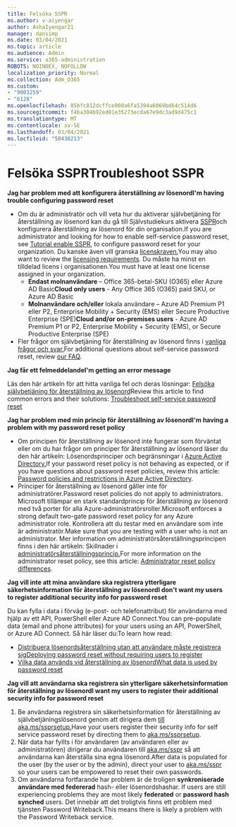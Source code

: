 ```yaml
---
title: Felsöka SSPR
ms.author: v-aiyengar
author: AshaIyengar21
manager: dansimp
ms.date: 03/04/2021
ms.topic: article
ms.audience: Admin
ms.service: o365-administration
ROBOTS: NOINDEX, NOFOLLOW
localization_priority: Normal
ms.collection: Adm_O365
ms.custom:
- "9003259"
- "6128"
ms.openlocfilehash: 85bfc812dcffce008a6fa5394a6069bd64c514d6
ms.sourcegitcommit: f4ba304b92ed01e35273ecda67e9dc3ad9d475c1
ms.translationtype: MT
ms.contentlocale: sv-SE
ms.lasthandoff: 03/04/2021
ms.locfileid: "50430213"
---
```

# <a name="troubleshoot-sspr"></a><span data-ttu-id="dd5c4-102">Felsöka SSPR</span><span class="sxs-lookup"><span data-stu-id="dd5c4-102">Troubleshoot SSPR</span></span>

<span data-ttu-id="dd5c4-103">**Jag har problem med att konfigurera återställning av lösenord**</span><span class="sxs-lookup"><span data-stu-id="dd5c4-103">**I'm having trouble configuring password reset**</span></span>

- <span data-ttu-id="dd5c4-104">Om du är administratör och vill veta hur du aktiverar självbetjäning för återställning av lösenord kan du gå till Självstudiekurs aktivera [SSPR](https://docs.microsoft.com/azure/active-directory/authentication/tutorial-enable-sspr)och konfigurera återställning av lösenord för din organisation.</span><span class="sxs-lookup"><span data-stu-id="dd5c4-104">If you are administrator and looking for how to enable self-service password reset, see [Tutorial enable SSPR](https://docs.microsoft.com/azure/active-directory/authentication/tutorial-enable-sspr), to configure password reset for your organization.</span></span> <span data-ttu-id="dd5c4-105">Du kanske även vill granska [licenskraven.](https://docs.microsoft.com/azure/active-directory/authentication/concept-sspr-licensing?WT.mc_id=Portal-Microsoft_Azure_Support)</span><span class="sxs-lookup"><span data-stu-id="dd5c4-105">You may also want to review the [licensing requirements](https://docs.microsoft.com/azure/active-directory/authentication/concept-sspr-licensing?WT.mc_id=Portal-Microsoft_Azure_Support).</span></span> <span data-ttu-id="dd5c4-106">Du måste ha minst en tilldelad licens i organisationen.</span><span class="sxs-lookup"><span data-stu-id="dd5c4-106">You must have at least one license assigned in your organization.</span></span>
    - <span data-ttu-id="dd5c4-107">**Endast molnanvändare** – Office 365-betal-SKU (O365) eller Azure AD Basic</span><span class="sxs-lookup"><span data-stu-id="dd5c4-107">**Cloud only users** - Any Office 365 (O365) paid SKU, or Azure AD Basic</span></span>
    - <span data-ttu-id="dd5c4-108">**Molnanvändare och/eller** lokala användare – Azure AD Premium P1 eller P2, Enterprise Mobility + Security (EMS) eller Secure Productive Enterprise (SPE)</span><span class="sxs-lookup"><span data-stu-id="dd5c4-108">**Cloud and/or on-premises users** - Azure AD Premium P1 or P2, Enterprise Mobility + Security (EMS), or Secure Productive Enterprise (SPE)</span></span>
- <span data-ttu-id="dd5c4-109">Fler frågor om självbetjäning för återställning av lösenord finns i [vanliga frågor och svar.](https://docs.microsoft.com/azure/active-directory/authentication/active-directory-passwords-faq?WT.mc_id=Portal-Microsoft_Azure_Support)</span><span class="sxs-lookup"><span data-stu-id="dd5c4-109">For additional questions about self-service password reset, review [our FAQ](https://docs.microsoft.com/azure/active-directory/authentication/active-directory-passwords-faq?WT.mc_id=Portal-Microsoft_Azure_Support).</span></span>

<span data-ttu-id="dd5c4-110">**Jag får ett felmeddelande**</span><span class="sxs-lookup"><span data-stu-id="dd5c4-110">**I'm getting an error message**</span></span>

<span data-ttu-id="dd5c4-111">Läs den här artikeln för att hitta vanliga fel och deras lösningar: [Felsöka självbetjäning för återställning av lösenord](https://docs.microsoft.com/azure/active-directory/authentication/active-directory-passwords-troubleshoot?WT.mc_id=Portal-Microsoft_Azure_Support)</span><span class="sxs-lookup"><span data-stu-id="dd5c4-111">Review this article to find common errors and their solutions: [Troubleshoot self-service password reset](https://docs.microsoft.com/azure/active-directory/authentication/active-directory-passwords-troubleshoot?WT.mc_id=Portal-Microsoft_Azure_Support)</span></span>

<span data-ttu-id="dd5c4-112">**Jag har problem med min princip för återställning av lösenord**</span><span class="sxs-lookup"><span data-stu-id="dd5c4-112">**I'm having a problem with my password reset policy**</span></span>

- <span data-ttu-id="dd5c4-113">Om principen för återställning av lösenord inte fungerar som förväntat eller om du har frågor om principer för återställning av lösenord läser du den här artikeln: Lösenordsprinciper och begränsningar i [Azure Active Directory.](https://docs.microsoft.com/azure/active-directory/authentication/concept-sspr-policy?WT.mc_id=Portal-Microsoft_Azure_Support)</span><span class="sxs-lookup"><span data-stu-id="dd5c4-113">If your password reset policy is not behaving as expected, or if you have questions about password reset policies, review this article: [Password policies and restrictions in Azure Active Directory](https://docs.microsoft.com/azure/active-directory/authentication/concept-sspr-policy?WT.mc_id=Portal-Microsoft_Azure_Support).</span></span>
- <span data-ttu-id="dd5c4-114">Principer för återställning av lösenord gäller inte för administratörer.</span><span class="sxs-lookup"><span data-stu-id="dd5c4-114">Password reset policies do not apply to administrators.</span></span> <span data-ttu-id="dd5c4-115">Microsoft tillämpar en stark standardprincip för återställning av lösenord med två porter för alla Azure-administratörsroller.</span><span class="sxs-lookup"><span data-stu-id="dd5c4-115">Microsoft enforces a strong default two-gate password reset policy for any Azure administrator role.</span></span> <span data-ttu-id="dd5c4-116">Kontrollera att du testar med en användare som inte är administratör.</span><span class="sxs-lookup"><span data-stu-id="dd5c4-116">Make sure that you are testing with a user who is not an administrator.</span></span> <span data-ttu-id="dd5c4-117">Mer information om administratörsåterställningsprincipen finns i den här artikeln: Skillnader i [administratörsåterställningsprincip.](https://docs.microsoft.com/azure/active-directory/authentication/concept-sspr-policy?WT.mc_id=Portal-Microsoft_Azure_Support#administrator-reset-policy-differences)</span><span class="sxs-lookup"><span data-stu-id="dd5c4-117">For more information on the administrator reset policy, see this article: [Administrator reset policy differences](https://docs.microsoft.com/azure/active-directory/authentication/concept-sspr-policy?WT.mc_id=Portal-Microsoft_Azure_Support#administrator-reset-policy-differences).</span></span>

<span data-ttu-id="dd5c4-118">**Jag vill inte att mina användare ska registrera ytterligare säkerhetsinformation för återställning av lösenord**</span><span class="sxs-lookup"><span data-stu-id="dd5c4-118">**I don't want my users to register additional security info for password reset**</span></span>

<span data-ttu-id="dd5c4-119">Du kan fylla i data i förväg (e-post- och telefonattribut) för användarna med hjälp av ett API, PowerShell eller Azure AD Connect.</span><span class="sxs-lookup"><span data-stu-id="dd5c4-119">You can pre-populate data (email and phone attributes) for your users using an API, PowerShell, or Azure AD Connect.</span></span> <span data-ttu-id="dd5c4-120">Så här läser du:</span><span class="sxs-lookup"><span data-stu-id="dd5c4-120">To learn how read:</span></span>

- [<span data-ttu-id="dd5c4-121">Distribuera lösenordsåterställning utan att användare måste registrera sig</span><span class="sxs-lookup"><span data-stu-id="dd5c4-121">Deploying password reset without requiring users to register</span></span>](https://docs.microsoft.com/azure/active-directory/active-directory-passwords-data?WT.mc_id=Portal-Microsoft_Azure_Support#set-and-read-authentication-data-using-powershell)
- [<span data-ttu-id="dd5c4-122">Vilka data används vid återställning av lösenord</span><span class="sxs-lookup"><span data-stu-id="dd5c4-122">What data is used by password reset</span></span>](https://docs.microsoft.com/azure/active-directory/active-directory-passwords-data?WT.mc_id=Portal-Microsoft_Azure_Support)

<span data-ttu-id="dd5c4-123">**Jag vill att användarna ska registrera sin ytterligare säkerhetsinformation för återställning av lösenord**</span><span class="sxs-lookup"><span data-stu-id="dd5c4-123">**I want my users to register their additional security info for password reset**</span></span>

1. <span data-ttu-id="dd5c4-124">Be användarna registrera sin säkerhetsinformation för återställning av självbetjäningslösenord genom att dirigera dem [till aka.ms/ssprsetup.](https://mysignins.microsoft.com/security-info)</span><span class="sxs-lookup"><span data-stu-id="dd5c4-124">Have your users register their security info for self service password reset by directing them to [aka.ms/ssprsetup](https://mysignins.microsoft.com/security-info).</span></span>
1. <span data-ttu-id="dd5c4-125">När data har fyllts i för användaren (av användaren eller av administratören) dirigerar du användaren till [aka.ms/sspr](https://passwordreset.microsoftonline.com/) så att användarna kan återställa sina egna lösenord.</span><span class="sxs-lookup"><span data-stu-id="dd5c4-125">After data is populated for the user (by the user or by the admin), direct your user to [aka.ms/sspr](https://passwordreset.microsoftonline.com/) so your users can be empowered to reset their own passwords.</span></span>
1. <span data-ttu-id="dd5c4-126">Om användarna fortfarande har problem är de troligen **synkroniserade användare med federerad** hash- eller lösenordshashar. </span><span class="sxs-lookup"><span data-stu-id="dd5c4-126">If users are still experiencing problems they are most likely **federated** or **password hash synched** users.</span></span> <span data-ttu-id="dd5c4-127">Det innebär att det troligtvis finns ett problem med tjänsten Password Writeback.</span><span class="sxs-lookup"><span data-stu-id="dd5c4-127">This means there is likely a problem with the Password Writeback service.</span></span>